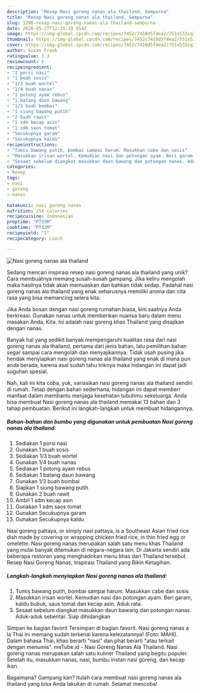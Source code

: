 ```yaml
---
description: "Resep Nasi goreng nanas ala thailand, Sempurna"
title: "Resep Nasi goreng nanas ala thailand, Sempurna"
slug: 1296-resep-nasi-goreng-nanas-ala-thailand-sempurna
date: 2020-05-27T12:35:19.954Z
image: https://img-global.cpcdn.com/recipes/7452c7410d5f4ea2/751x532cq70/nasi-goreng-nanas-ala-thailand-foto-resep-utama.jpg
thumbnail: https://img-global.cpcdn.com/recipes/7452c7410d5f4ea2/751x532cq70/nasi-goreng-nanas-ala-thailand-foto-resep-utama.jpg
cover: https://img-global.cpcdn.com/recipes/7452c7410d5f4ea2/751x532cq70/nasi-goreng-nanas-ala-thailand-foto-resep-utama.jpg
author: Susan Frank
ratingvalue: 3.3
reviewcount: 6
recipeingredient:
- "1 porsi nasi"
- "1 buah sosis"
- "1/3 buah wortel"
- "1/4 buah nanas"
- "1 potong ayam rebus"
- "1 batang daun bawang"
- "1/3 buah bombai"
- "1 siung bawang putih"
- "2 buah rawit"
- "1 sdm kecap asin"
- "1 sdm saos tomat"
- "Secukupnya garam"
- "Secukupnya kaldu"
recipeinstructions:
- "Tumis bawang putih, bombai sampai harum. Masukkan cabe dan sosis"
- "Masukkan irisan wortel. Kemudian nasi dan potongan ayam. Beri garam, kaldu bubuk, saus tomat dan kecap asin. Aduk rata."
- "Sesaat sebelum diangkat masukkan daun bawang dan potongan nanas. Aduk-aduk sebentar. Siap dihidangkan"
categories:
- Resep
tags:
- nasi
- goreng
- nanas

katakunci: nasi goreng nanas 
nutrition: 254 calories
recipecuisine: Indonesian
preptime: "PT33M"
cooktime: "PT32M"
recipeyield: "1"
recipecategory: Lunch

---
```



![Nasi goreng nanas ala thailand](https://img-global.cpcdn.com/recipes/7452c7410d5f4ea2/751x532cq70/nasi-goreng-nanas-ala-thailand-foto-resep-utama.jpg)

Sedang mencari inspirasi resep nasi goreng nanas ala thailand yang unik? Cara membuatnya memang susah-susah gampang. Jika keliru mengolah maka hasilnya tidak akan memuaskan dan bahkan tidak sedap. Padahal nasi goreng nanas ala thailand yang enak seharusnya memiliki aroma dan cita rasa yang bisa memancing selera kita.

Jika Anda bosan dengan nasi goreng rumahan biasa, kini saatnya Anda berkreasi. Gunakan nanas untuk memberikan nuansa baru dalam menu masakan Anda, Kita. Ini adalah nasi goreng khas Thailand yang disajikan dengan nanas.

Banyak hal yang sedikit banyak mempengaruhi kualitas rasa dari nasi goreng nanas ala thailand, pertama dari jenis bahan, lalu pemilihan bahan segar sampai cara mengolah dan menyajikannya. Tidak usah pusing jika hendak menyiapkan nasi goreng nanas ala thailand yang enak di mana pun anda berada, karena asal sudah tahu triknya maka hidangan ini dapat jadi suguhan spesial.


Nah, kali ini kita coba, yuk, variasikan nasi goreng nanas ala thailand sendiri di rumah. Tetap dengan bahan sederhana, hidangan ini dapat memberi manfaat dalam membantu menjaga kesehatan tubuhmu sekeluarga. Anda bisa membuat Nasi goreng nanas ala thailand memakai 13 bahan dan 3 tahap pembuatan. Berikut ini langkah-langkah untuk membuat hidangannya.

<!--inarticleads1-->

##### Bahan-bahan dan bumbu yang digunakan untuk pembuatan Nasi goreng nanas ala thailand:

1. Sediakan 1 porsi nasi
1. Gunakan 1 buah sosis
1. Sediakan 1/3 buah wortel
1. Gunakan 1/4 buah nanas
1. Sediakan 1 potong ayam rebus
1. Sediakan 1 batang daun bawang
1. Gunakan 1/3 buah bombai
1. Siapkan 1 siung bawang putih
1. Gunakan 2 buah rawit
1. Ambil 1 sdm kecap asin
1. Gunakan 1 sdm saos tomat
1. Gunakan Secukupnya garam
1. Gunakan Secukupnya kaldu


Nasi goreng pattaya, or simply nasi pattaya, is a Southeast Asian fried rice dish made by covering or wrapping chicken fried rice, in thin fried egg or omelette. Nasi goreng nanas merupakan salah satu menu khas Thailand yang mulai banyak ditemukan di negara-negara lain. Di Jakarta sendiri ada beberapa restoran yang menghadirkan menu khas dari Thailand tersebut. Resep Nasi Goreng Nanas, Inspirasi Thailand yang Bikin Ketagihan. 

<!--inarticleads2-->

##### Langkah-langkah menyiapkan Nasi goreng nanas ala thailand:

1. Tumis bawang putih, bombai sampai harum. Masukkan cabe dan sosis
1. Masukkan irisan wortel. Kemudian nasi dan potongan ayam. Beri garam, kaldu bubuk, saus tomat dan kecap asin. Aduk rata.
1. Sesaat sebelum diangkat masukkan daun bawang dan potongan nanas. Aduk-aduk sebentar. Siap dihidangkan


Simpan ke bagian favorit Tersimpan di bagian favorit. Nasi goreng nanas a la Thai ini memang sudah terkenal karena kelezatannya! (Foto: MAHI). Dalam bahasa Thai, khao berarti &#34;nasi&#34; dan phat berarti &#34;atau terkait dengan menumis&#34;. meTube.id - Nasi Goreng Nanas Ala Thailand. Nasi goreng nanas merupakan salah satu kuliner Thailand yang begitu populer. Setelah itu, masukkan nanas, nasi, bumbu instan nasi goreng, dan kecap ikan. 

Bagaimana? Gampang kan? Itulah cara membuat nasi goreng nanas ala thailand yang bisa Anda lakukan di rumah. Selamat mencoba!
